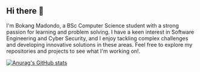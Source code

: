 ## Hi there 👋

I'm Bokang Madondo, a BSc Computer Science student with a strong passion for learning and problem solving. I have a keen interest in Software Engineering and Cyber Security, and I enjoy tackling complex challenges and developing innovative solutions in these areas. Feel free to explore my repositories and projects to see what I'm working on!.

[![Anurag's GitHub stats](https://github-readme-stats.vercel.app/api?username=bokangmadondo)](https://github.com/anuraghazra/github-readme-stats)


